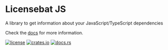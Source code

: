 # Licensebat JS

A library to get information about your JavaScript/TypeScript dependencies

Check the [docs](https://docs.rs/licensebat-js) for more information.

[![license](https://img.shields.io/crates/l/licensebat-js?style=for-the-badge)](https://github.com/licensebat/licensebat/blob/master/LICENSE)
[![crates.io](https://img.shields.io/crates/v/licensebat-js?style=for-the-badge)](https://crates.io/crates/licensebat-js)
[![docs.rs](https://img.shields.io/docsrs/licensebat-js?style=for-the-badge)](https://docs.rs/licensebat-js)
